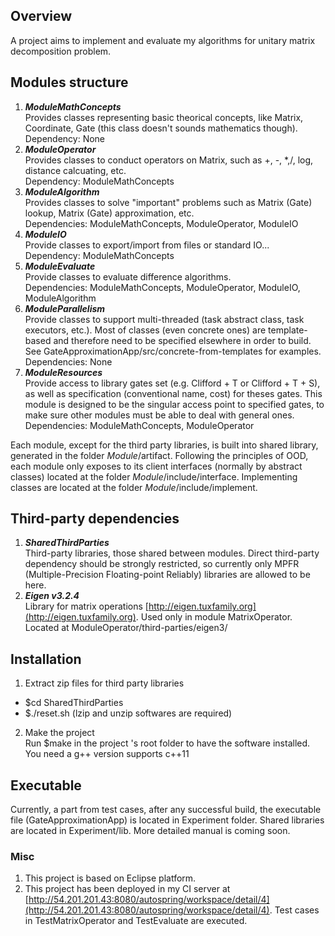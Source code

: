 ## Overview
A project aims to implement and evaluate my algorithms for unitary matrix decomposition problem.

## Modules structure
1. ***ModuleMathConcepts***  
Provides classes representing basic theorical concepts, like Matrix, Coordinate, Gate (this class doesn't sounds mathematics though).
Dependency: None
2. ***ModuleOperator***  
Provides classes to conduct operators on Matrix, such as +, -, *,/, log, distance calcuating, etc.  
Dependency: ModuleMathConcepts
3. ***ModuleAlgorithm***  
Provides classes to solve "important" problems such as Matrix (Gate) lookup, Matrix (Gate) approximation, etc.  
Dependencies: ModuleMathConcepts, ModuleOperator, ModuleIO
4. ***ModuleIO***    
Provide classes to export/import from files or standard IO...  
Dependency: ModuleMathConcepts
5. ***ModuleEvaluate***  
Provide classes to evaluate difference algorithms.  
Dependencies: ModuleMathConcepts, ModuleOperator, ModuleIO, ModuleAlgorithm
6. ***ModuleParallelism***  
Provide classes to support multi-threaded (task abstract class, task executors, etc.). Most of classes (even concrete ones) are template-based and therefore need to be specified elsewhere in order to build. See GateApproximationApp/src/concrete-from-templates for examples.  
Dependencies: None
7. ***ModuleResources***  
Provide access to library gates set (e.g. Clifford + T or Clifford + T + S), as well as specification (conventional name, cost) for theses gates. This module is designed to be the singular access point to specified gates, to make sure other modules must be able to deal with general ones.  
Dependencies: ModuleMathConcepts, ModuleOperator

Each module, except for the third party libraries, is built into shared library, generated in the folder *Module*/artifact. Following the principles of OOD, each module only exposes to its client interfaces (normally by abstract classes) located at the folder *Module*/include/interface. Implementing classes are located at the folder *Module*/include/implement.

## Third-party dependencies
1. ***SharedThirdParties***  
Third-party libraries, those shared between modules. Direct third-party dependency should be strongly restricted, so currently only MPFR (Multiple-Precision Floating-point Reliably) libraries are allowed to be here.
2. ***Eigen v3.2.4***  
Library for matrix operations [http://eigen.tuxfamily.org](http://eigen.tuxfamily.org). Used only in module MatrixOperator. Located at ModuleOperator/third-parties/eigen3/

## Installation
1. Extract zip files for third party libraries  
- $cd SharedThirdParties
- $./reset.sh (lzip and unzip softwares are required) 
2. Make the project  
Run $make in the project 's root folder to have the software installed. You need a g++ version supports c++11

## Executable
Currently, a part from test cases, after any successful build, the executable file (GateApproximationApp) is located in Experiment folder. Shared libraries are located in Experiment/lib. More detailed manual is coming soon.

### Misc
1. This project is based on Eclipse platform.
2. This project has been deployed in my CI server at [http://54.201.201.43:8080/autospring/workspace/detail/4](http://54.201.201.43:8080/autospring/workspace/detail/4). 
Test cases in TestMatrixOperator and TestEvaluate are executed. 
